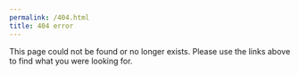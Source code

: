 ```yaml
---
permalink: /404.html
title: 404 error
---
```


This page could not be found or no longer exists. Please use the links above to find what you were looking for.
